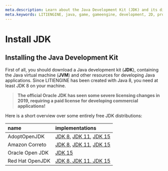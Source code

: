 ```yaml
---
meta.description: Learn about the Java Development Kit (JDK) and its different distributions.
meta.keywords: LITIENGINE, java, game, gameengine, development, 2D, programming, ide, eclipse, intellij, netbeans
---
```


# Install JDK

## Installing the Java Development Kit 
First of all, you should download a Java development kit (**JDK**), containing the Java virtual machine (**JVM**) and other resources for developing Java applications.
Since LITIENGINE has been created with Java 8, you need at least JDK 8 on your machine.

> **The official Oracle JDK has seen some severe licensing changes in 2019, requiring a paid license for developing commercial applications!** 

Here is a short overview over some entirely free JDK distributions:

name | implementations
:---- | :------
AdoptOpenJDK      | [JDK 8](https://adoptopenjdk.net/index.html?variant=openjdk8&jvmVariant=hotspot), [JDK 11](https://adoptopenjdk.net/index.html?variant=openjdk11&jvmVariant=hotspot), [JDK 15](https://adoptopenjdk.net/index.html?variant=openjdk15&jvmVariant=hotspot)
Amazon Correto    | [JDK 8](https://docs.aws.amazon.com/corretto/latest/corretto-8-ug/downloads-list.html), [JDK 11](https://docs.aws.amazon.com/corretto/latest/corretto-11-ug/downloads-list.html), [JDK 15](https://docs.aws.amazon.com/corretto/latest/corretto-15-ug/downloads-list.html)
Oracle Open JDK | [JDK 15](http://jdk.java.net/15/)
Red Hat OpenJDK | [JDK 8, JDK 11, JDK 15](https://developers.redhat.com/products/openjdk/overview)
